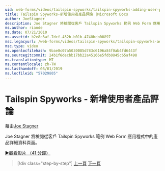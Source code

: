```yaml
---
uid: web-forms/videos/tailspin-spyworks/tailspin-spyworks-adding-user-product-reviews
title: Tailspin Spyworks-新增使用者產品評論 |Microsoft Docs
author: JoeStagner
description: Joe Stagner 將檢閱從客戶 Tailspin Spyworks 範例 Web Form 應用程式中的產品詳細資料頁面。
ms.author: riande
ms.date: 07/21/2010
ms.assetid: b2e8c3af-7dcf-432b-b01b-4740bcb00897
msc.legacyurl: /web-forms/videos/tailspin-spyworks/tailspin-spyworks-adding-user-product-reviews
msc.type: video
ms.openlocfilehash: 9bae0c07a5030085d783c6196a84f0ab4fd6443f
ms.sourcegitcommit: 24b1f6decbb17bb22a45166e5fdb0845c65af498
ms.translationtype: MT
ms.contentlocale: zh-TW
ms.lasthandoff: 03/01/2019
ms.locfileid: "57029805"
---
```

<a name="tailspin-spyworks---adding-user-product-reviews"></a>Tailspin Spyworks - 新增使用者產品評論
====================
藉由[Joe Stagner](https://github.com/JoeStagner)

Joe Stagner 將檢閱從客戶 Tailspin Spyworks 範例 Web Form 應用程式中的產品詳細資料頁面。

[&#9654;觀看影片 （41 分鐘）](https://channel9.msdn.com/Blogs/ASP-NET-Site-Videos/tailspin-spyworks-adding-user-product-reviews)

> [!div class="step-by-step"]
> [上一頁](tailspin-spyworks-final-check-out.md)
> [下一頁](tailspin-spyworks-displaying-user-reviews.md)
